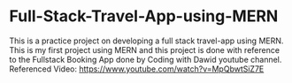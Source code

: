 # Full-Stack-Travel-App-using-MERN
This is a practice project on developing a full stack travel-app using MERN. 
This is my first project using MERN and this project is done with reference to the Fullstack Booking App done by Coding with Dawid youtube channel. 
Referenced Video: https://www.youtube.com/watch?v=MpQbwtSiZ7E
